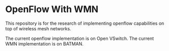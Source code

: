 # OpenFlow With WMN
This repository is for the research of implementing openflow capabilities on top of wireless mesh networks.

The current openflow implementation is on Open VSwitch.
The current WMN implementation is on BATMAN.